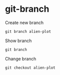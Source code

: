 # git-branch

Create new branch

```
git branch alien-plot
```

Show branch

```
git branch
```

Change branch

```
git checkout alien-plot
```
